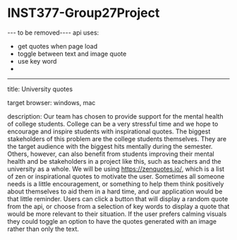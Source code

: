 # INST377-Group27Project
--- to be removed----
api uses: 
  - get quotes when page load
  - toggle between text and image quote
  - use key word
  - 
--------------
title: University quotes

target browser: windows, mac

description: 
Our team has chosen to provide support for the mental health of college students. College can
be a very stressful time and we hope to encourage and inspire students with inspirational
quotes. The biggest stakeholders of this problem are the college students themselves. They are
the target audience with the biggest hits mentally during the semester. Others, however, can
also benefit from students improving their mental health and be stakeholders in a project like
this, such as teachers and the university as a whole. We will be using https://zenquotes.io/,
which is a list of zen or inspirational quotes to motivate the user. Sometimes all someone needs
is a little encouragement, or something to help them think positively about themselves to aid
them in a hard time, and our application would be that little reminder. Users can click a button
that will display a random quote from the api, or choose from a selection of key words to display
a quote that would be more relevant to their situation. If the user prefers calming visuals they
could toggle an option to have the quotes generated with an image rather than only the text.


  
